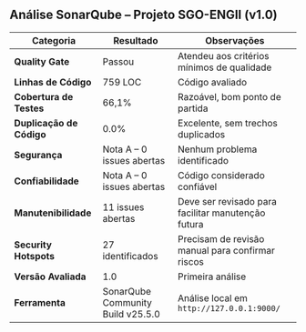## Análise SonarQube – Projeto SGO-ENGII (v1.0)

| Categoria               | Resultado                                              | Observações                                                                 |
|------------------------|--------------------------------------------------------|-----------------------------------------------------------------------------|
| **Quality Gate**       | Passou                                              | Atendeu aos critérios mínimos de qualidade                                 |
| **Linhas de Código**   | 759 LOC                                                | Código avaliado                                                            |
| **Cobertura de Testes**| 66,1%                                                  | Razoável, bom ponto de partida                                             |
| **Duplicação de Código**| 0.0%                                                  | Excelente, sem trechos duplicados                                          |
| **Segurança**          | Nota A – 0 issues abertas                              | Nenhum problema identificado                                               |
| **Confiabilidade**     | Nota A – 0 issues abertas                              | Código considerado confiável                                               |
| **Manutenibilidade**   | 11 issues abertas                                      | Deve ser revisado para facilitar manutenção futura                         |
| **Security Hotspots**  | 27 identificados                                       | Precisam de revisão manual para confirmar riscos                           |
| **Versão Avaliada**    | 1.0                                                    | Primeira análise                                                           |
| **Ferramenta**         | SonarQube Community Build v25.5.0                      | Análise local em `http://127.0.0.1:9000/`                                  |
